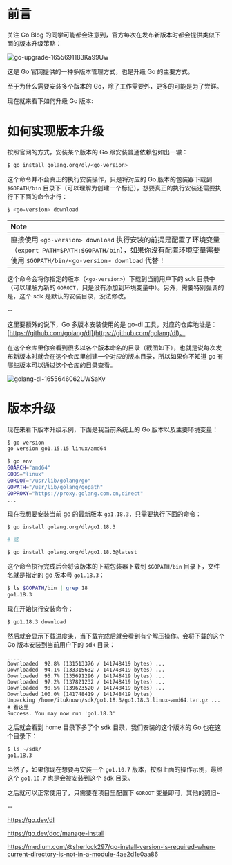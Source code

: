 # 前言

关注 Go Blog 的同学可能都会注意到，官方每次在发布新版本时都会提供类似下面的版本升级策略：

![go-upgrade-1655691183Ka99Uw](http://go-media.knowledge.ituknown.cn/Golang-Upgrade/go-upgrade-1655691183Ka99Uw.png)

这是 Go 官网提供的一种多版本管理方式，也是升级 Go 的主要方式。

至于为什么需要安装多个版本的 Go，除了工作需要外，更多的可能是为了尝鲜。

现在就来看下如何升级 Go 版本:

# 如何实现版本升级

按照官网的方式，安装某个版本的 Go 跟安装普通依赖包如出一辙：

```bash
$ go install golang.org/dl/<go-version>
```

这个命令并不会真正的执行安装操作，只是将对应的 Go 版本的包装器下载到 `$GOPATH/bin` 目录下（可以理解为创建一个标记），想要真正的执行安装还需要执行下下面的命令才行：

```bash
$ <go-version> download
```

|**Note**|
|:-------|
|直接使用 `<go-version> download` 执行安装的前提是配置了环境变量（`export PATH=$PATH:$GOPATH/bin`），如果你没有配置环境变量需要使用 `$GOPATH/bin/<go-version> download` 代替！|

这个命令会将你指定的版本（`<go-version>`）下载到当前用户下的 sdk 目录中（可以理解为新的 `GOROOT`，只是没有添加到环境变量中）。另外，需要特别强调的是，这个 sdk 是默认的安装目录，没法修改。

--

这里要额外的说下，Go 多版本安装使用的是 go-dl 工具，对应的仓库地址是：[https://github.com/golang/dl](https://github.com/golang/dl)。

在这个仓库里你会看到很多以各个版本命名的目录（截图如下），也就是说每次发布新版本时就会在这个仓库里创建一个对应的版本目录，所以如果你不知道 go 有哪些版本可以通过这个仓库的目录查看。

![golang-dl-1655646062UWSaKv](http://go-media.knowledge.ituknown.cn/Golang-Upgrade/golang-dl-1655646062UWSaKv.png)

# 版本升级

现在来看下版本升级示例，下面是我当前系统上的 Go 版本以及主要环境变量：

```bash
$ go version
go version go1.15.15 linux/amd64

$ go env
GOARCH="amd64"
GOOS="linux"
GOROOT="/usr/lib/golang/go"
GOPATH="/usr/lib/golang/gopath"
GOPROXY="https://proxy.golang.com.cn,direct"
...
```

现在我想要安装当前 go 的最新版本 `go1.18.3`，只需要执行下面的命令：

```bash
$ go install golang.org/dl/go1.18.3

# 或

$ go install golang.org/dl/go1.18.3@latest
```

这个命令执行完成后会将该版本的下载包装器下载到 `$GOPATH/bin` 目录下，文件名就是指定的 go 版本号 `go1.18.3`：

```bash
$ ls $GOPATH/bin | grep 18
go1.18.3
```

现在开始执行安装命令：

```bash
$ go1.18.3 download
```

然后就会显示下载进度条，当下载完成后就会看到有个解压操作。会将下载的这个 Go 版本安装到当前用户下的 sdk 目录：

```
.....
Downloaded  92.8% (131513376 / 141748419 bytes) ...
Downloaded  94.1% (133315632 / 141748419 bytes) ...
Downloaded  95.7% (135691296 / 141748419 bytes) ...
Downloaded  97.2% (137821232 / 141748419 bytes) ...
Downloaded  98.5% (139623520 / 141748419 bytes) ...
Downloaded 100.0% (141748419 / 141748419 bytes)
Unpacking /home/ituknown/sdk/go1.18.3/go1.18.3.linux-amd64.tar.gz ...   # 看这里
Success. You may now run 'go1.18.3'
```

之后就会看到 home 目录下多了个 sdk 目录，我们安装的这个版本的 Go 也在这个目录下：

```bash
$ ls ~/sdk/
go1.18.3
```

当然了，如果你现在想要再安装一个 `go1.10.7` 版本，按照上面的操作示例，最终这个 `go1.10.7` 也是会被安装到这个 sdk 目录。

之后就可以正常使用了，只需要在项目里配置下 `GOROOT` 变量即可，其他的照旧~

--

https://go.dev/dl

https://go.dev/doc/manage-install

https://medium.com/@sherlock297/go-install-version-is-required-when-current-directory-is-not-in-a-module-4ae2d1e0aa86